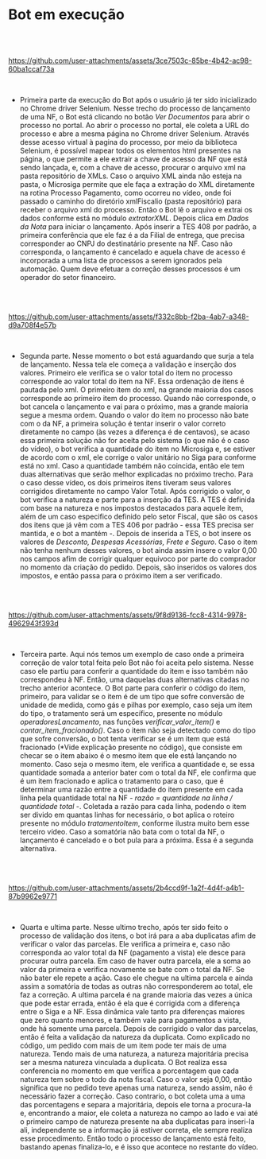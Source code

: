 # Bot em execução
<br/>
<br/>



https://github.com/user-attachments/assets/3ce7503c-85be-4b42-ac98-60ba1ccaf73a


<br/>

- Primeira parte da execução do Bot após o usuário já ter sido inicializado no Chrome driver Selenium. Nesse trecho do processo de lançamento de uma NF, o Bot está clicando no botão _Ver Documentos_ para abrir o processo no portal. Ao abrir o processo no portal, ele coleta a URL do processo e abre a mesma página no Chrome driver Selenium. Através desse acesso virtual à pagina do processo, por meio da biblioteca Selenium, é possível mapear todos os elementos html presentes na página, o que permite a ele extrair a chave de acesso da NF que está sendo lançada, e, com a chave de acesso, procurar o arquivo xml na pasta repositório de XMLs. Caso o arquivo XML ainda não esteja na pasta, o Microsiga permite que ele faça a extração do XML diretamente na rotina Processo Pagamento, como ocorreu no vídeo, onde foi passado o caminho do diretório xmlFiscalio (pasta repositório) para receber o arquivo xml do processo. Então o Bot lê o arquivo e extrai os dados conforme está no módulo _extratorXML_. Depois clica em _Dados da Nota_ para iniciar o lançamento. Após inserir a TES 408 por padrão, a primeira conferência que ele faz é a da Filial de entrega, que precisa corresponder ao CNPJ do destinatário presente na NF. Caso não corresponda, o lançamento é cancelado e aquela chave de acesso é incorporada a uma lista de processos a serem ignorados pela automação. Quem deve efetuar a correção desses processos é um operador do setor financeiro.
<br/>
<br/>


https://github.com/user-attachments/assets/f332c8bb-f2ba-4ab7-a348-d9a708f4e57b

<br/>

- Segunda parte. Nesse momento o bot está aguardando que surja a tela de lançamento. Nessa tela ele começa a validação e inserção dos valores. Primeiro ele verifica se o valor total do item no processo corresponde ao valor total do item na NF. Essa ordenação de itens é pautada pelo xml. O primeiro item do xml, na grande maioria dos casos corresponde ao primeiro item do processo. Quando não corresponde, o bot cancela o lançamento e vai para o próximo, mas a grande maioria segue a mesma ordem. Quando o valor do item no processo não bate com o da NF, a primeira solução é tentar inserir o valor correto diretamente no campo (às vezes a diferença é de centavos), se acaso essa primeira solução não for aceita pelo sistema (o que não é o caso do vídeo), o bot verifica a quantidade do item no Microsiga e, se estiver de acordo com o xml, ele corrige o valor unitário no Siga para conforme está no xml. Caso a quantidade também não coincida, então ele tem duas alternativas que serão melhor explicadas no próximo trecho. Para o caso desse vídeo, os dois primeiros itens tiveram seus valores corrigidos diretamente no campo Valor Total. Após corrigido o valor, o bot verifica a natureza e parte para a inserção da TES. A TES é definida com base na natureza e nos impostos destacados para aquele item, além de um caso especifico definido pelo setor Fiscal, que são os casos dos itens que já vêm com a TES 406 por padrão - essa TES precisa ser mantida, e o bot a mantém -. Depois de inserida a TES, o bot insere os valores de _Desconto, Despesas Acessórias, Frete e Seguro_. Caso o item não tenha nenhum desses valores, o bot ainda assim insere o valor 0,00 nos campos afim de corrigir qualquer equivoco por parte do comprador no momento da criação do pedido. Depois, são inseridos os valores dos impostos, e então passa para o próximo item a ser verificado.
<br/>
<br/>


https://github.com/user-attachments/assets/9f8d9136-fcc8-4314-9978-4962943f393d

<br/>

- Terceira parte. Aqui nós temos um exemplo de caso onde a primeira correção de valor total feita pelo Bot não foi aceita pelo sistema. Nesse caso ele partiu para conferir a quantidade do item e isso também não correspondeu à NF. Então, uma daquelas duas alternativas citadas no trecho anterior acontece. O Bot parte para conferir o código do item, primeiro, para validar se o item é de um tipo que sofre conversão de unidade de medida, como gás e pilhas por exemplo, caso seja um item do tipo, o tratamento será um específico, presente no módulo _operadoresLancamento_, nas funções _verificar_valor_item()_ e _contar_item_fracionado()_. Caso o item não seja detectado como do tipo que sofre conversão, o bot tenta verificar se é um item que está fracionado (*Vide explicação presente no código), que consiste em checar se o item abaixo é o mesmo item que ele está lançando no momento. Caso seja o mesmo item, ele verifica a quantidade e, se essa quantidade somada a anterior bater com o total da NF, ele confirma que é um item fracionado e aplica o tratamento para o caso, que é determinar uma razão entre a quantidade do item presente em cada linha pela quantidade total na NF - _razão = quantidade na linha / quantidade total_ -. Coletada a razão para cada linha, podendo o item ser divido em quantas linhas for necessário, o bot aplica o roteiro presente no módulo _tratamentoItem_, conforme ilustra muito bem esse terceiro vídeo. Caso a somatória não bata com o total da NF, o lançamento é cancelado e o bot pula para a próxima. Essa é a segunda alternativa.
<br/>
<br/>


https://github.com/user-attachments/assets/2b4ccd9f-1a2f-4d4f-a4b1-87b9962e9771

<br/>

- Quarta e ultima parte. Nesse ultimo trecho, após ter sido feito o processo de validação dos itens, o bot irá para a aba duplicatas afim de verificar o valor das parcelas. Ele verifica a primeira e, caso não corresponda ao valor total da NF (pagamento a vista) ele desce para procurar outra parcela. Em caso de haver outra parcela, ele a soma ao valor da primeira e verifica novamente se bate com o total da NF. Se não bater ele repete a ação. Caso ele chegue na ultima parcela e ainda assim a somatória de todas as outras não corresponderem ao total, ele faz a correção. A ultima parcela é na grande maioria das vezes a única que pode estar errada, então é ela que é corrigida com a diferença entre o Siga e a NF. Essa dinâmica vale tanto pra diferenças maiores que zero quanto menores, e também vale para pagamentos a vista, onde há somente uma parcela.
Depois de corrigido o valor das parcelas, então é feita a validação da natureza da duplicata. Como explicado no código, um pedido com mais de um item pode ter mais de uma natureza. Tendo mais de uma natureza, a natureza majoritária precisa ser a mesma natureza vinculada a duplicata. O Bot realiza essa conferencia no momento em que verifica a porcentagem que cada natureza tem sobre o todo da nota fiscal. Caso o valor seja 0,00, então significa que no pedido teve apenas uma natureza, sendo assim, não é necessário fazer a correção. Caso contrario, o bot coleta uma a uma das porcentagens e separa a majoritária, depois ele torna a procura-la e, encontrando a maior, ele coleta a natureza no campo ao lado e vai até o primeiro campo de natureza presente na aba duplicatas para inseri-la ali, independente se a informação já estiver correta, ele sempre realiza esse procedimento.
Então todo o processo de lançamento está feito, bastando apenas finaliza-lo, e é isso que acontece no restante do vídeo.



